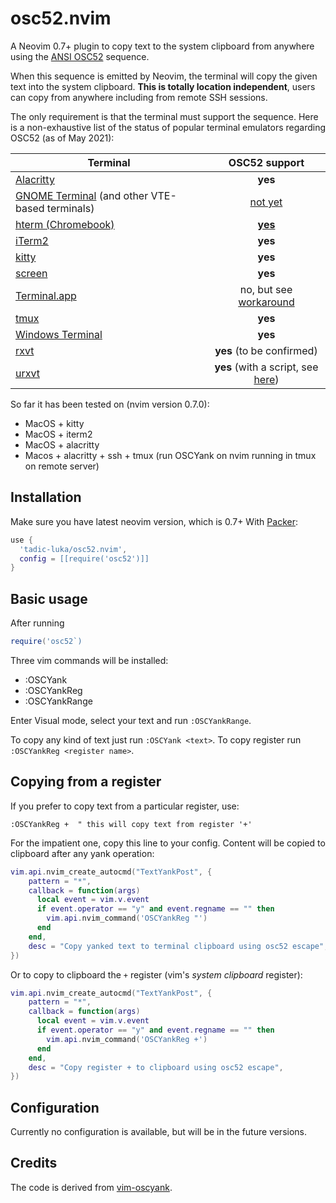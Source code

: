 # osc52.nvim

A Neovim 0.7+ plugin to copy text to the system clipboard from anywhere using
the [ANSI OSC52](https://invisible-island.net/xterm/ctlseqs/ctlseqs.html#h3-Operating-System-Commands)
sequence.

When this sequence is emitted by Neovim, the terminal will copy the given text into
the system clipboard. **This is totally location independent**, users can copy
from anywhere including from remote SSH sessions.

The only requirement is that the terminal must support the sequence. Here is a
non-exhaustive list of the status of popular terminal emulators regarding OSC52
(as of May 2021):

| Terminal | OSC52 support |
|----------|:-------------:|
| [Alacritty](https://github.com/alacritty/alacritty) | **yes** |
| [GNOME Terminal](https://github.com/GNOME/gnome-terminal) (and other VTE-based terminals) | [not yet](https://bugzilla.gnome.org/show_bug.cgi?id=795774) |
| [hterm (Chromebook)](https://chromium.googlesource.com/apps/libapps/+/master/README.md) | [**yes**](https://chromium.googlesource.com/apps/libapps/+/master/nassh/doc/FAQ.md#Is-OSC-52-aka-clipboard-operations_supported) |
| [iTerm2](https://iterm2.com/) | **yes** |
| [kitty](https://github.com/kovidgoyal/kitty) | **yes** |
| [screen](https://www.gnu.org/software/screen/) | **yes** |
| [Terminal.app](https://en.wikipedia.org/wiki/Terminal_(macOS)) | no, but see [workaround](https://github.com/roy2220/osc52pty) |
| [tmux](https://github.com/tmux/tmux) | **yes** |
| [Windows Terminal](https://github.com/microsoft/terminal) | **yes** |
| [rxvt](http://rxvt.sourceforge.net/) | **yes** (to be confirmed) |
| [urxvt](http://software.schmorp.de/pkg/rxvt-unicode.html) | **yes** (with a script, see [here](https://github.com/ojroques/vim-oscyank/issues/4)) |


So far it has been tested on (nvim version 0.7.0):
- MacOS + kitty
- MacOS + iterm2
- MacOS + alacritty
- Macos + alacritty + ssh + tmux (run OSCYank on nvim running in tmux on remote server)

## Installation
Make sure you have latest neovim version, which is 0.7+
With [Packer](https://github.com/wbthomason/packer.nvim):
```lua
use {
  'tadic-luka/osc52.nvim',
  config = [[require('osc52')]]
}
```

## Basic usage
After running 
```lua
require('osc52`)
```
Three vim commands will be installed:
- :OSCYank <arg>
- :OSCYankReg <reggister>
- :OSCYankRange
  
Enter Visual mode, select your text and run `:OSCYankRange`.

To copy any kind of text just run `:OSCYank <text>`.
To copy register run `:OSCYankReg <register name>`.


## Copying from a register
If you prefer to copy text from a particular register, use:
```vim
:OSCYankReg +  " this will copy text from register '+'
```

For the impatient one, copy this line to your config. Content will be copied to
clipboard after any yank operation:
```lua
vim.api.nvim_create_autocmd("TextYankPost", {
    pattern = "*",
    callback = function(args)
      local event = vim.v.event
      if event.operator == "y" and event.regname == "" then
        vim.api.nvim_command('OSCYankReg "')
      end
    end,
    desc = "Copy yanked text to terminal clipboard using osc52 escape",
})
```

Or to copy to clipboard the `+` register (vim's *system clipboard* register):
```lua
vim.api.nvim_create_autocmd("TextYankPost", {
    pattern = "*",
    callback = function(args)
      local event = vim.v.event
      if event.operator == "y" and event.regname == "" then
        vim.api.nvim_command('OSCYankReg +')
      end
    end,
    desc = "Copy register + to clipboard using osc52 escape",
})
```

## Configuration
Currently no configuration is available, but will be in the future versions.

## Credits
The code is derived from
[vim-oscyank](https://github.com/ojroques/vim-oscyank).

